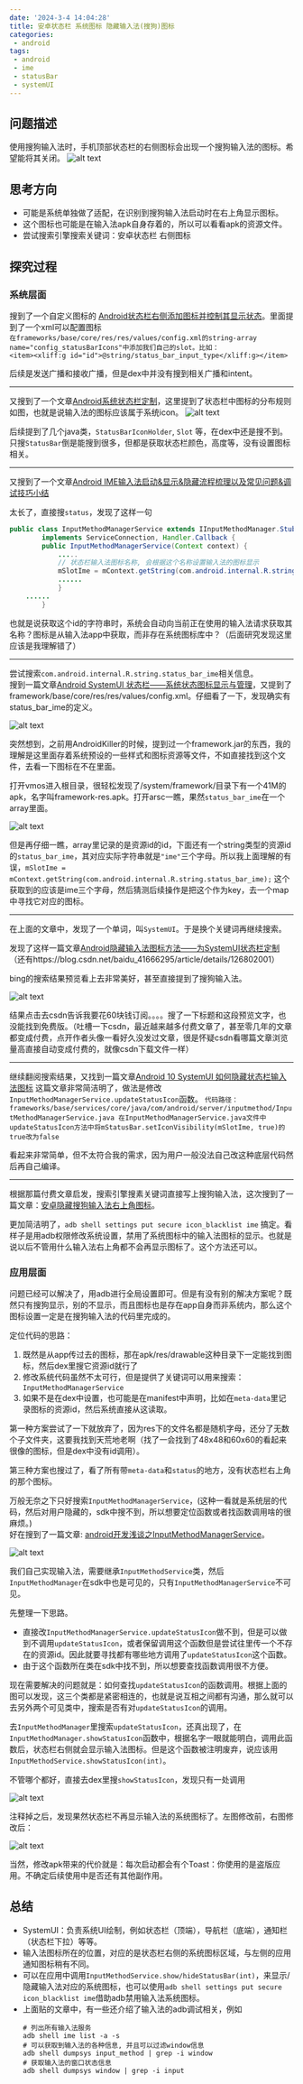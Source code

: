 ```yaml
---
date: '2024-3-4 14:04:28'
title: 安卓状态栏 系统图标 隐藏输入法(搜狗)图标
categories: 
 - android
tags:
 - android
 - ime
 - statusBar
 - systemUI
---
```


## 问题描述
使用搜狗输入法时，手机顶部状态栏的右侧图标会出现一个搜狗输入法的图标。希望能将其关闭。
![alt text](./res/1.png)

## 思考方向
- 可能是系统单独做了适配，在识别到搜狗输入法启动时在右上角显示图标。
- 这个图标也可能是在输入法apk自身存着的，所以可以看看apk的资源文件。
- 尝试搜索引擎搜索关键词：安卓状态栏 右侧图标

## 探究过程

### 系统层面
搜到了一个自定义图标的
[Android状态栏右侧添加图标并控制其显示状态](https://blog.csdn.net/u012894808/article/details/106113865)。里面提到了一个xml可以配置图标\
`在frameworks/base/core/res/res/values/config.xml的string-array name="config_statusBarIcons"中添加我们自己的slot。比如：`\
`<item><xliff:g id="id">@string/status_bar_input_type</xliff:g></item>`

后续是发送广播和接收广播，但是dex中并没有搜到相关广播和intent。

----
又搜到了一个文章[Android系统状态栏定制](https://www.jianshu.com/p/35bf6f2ba16e)，这里提到了状态栏中图标的分布规则如图，也就是说输入法的图标应该属于系统icon。
![alt text](./res/2.png)

后续提到了几个java类，`StatusBarIconHolder`, `Slot` 等，在dex中还是搜不到。只搜`StatusBar`倒是能搜到很多，但都是获取状态栏颜色，高度等，没有设置图标相关。

----
又搜到了一个文章[Android IME输入法启动&显示&隐藏流程梳理以及常见问题&调试技巧小结](https://cloud.tencent.com/developer/article/2285144)

太长了，直接搜`status`，发现了这样一句
```java
public class InputMethodManagerService extends IInputMethodManager.Stub
        implements ServiceConnection, Handler.Callback {
        public InputMethodManagerService(Context context) {
            .....
            // 状态栏输入法图标名称, 会根据这个名称设置输入法的图标显示
            mSlotIme = mContext.getString(com.android.internal.R.string.status_bar_ime);
            ......
            }
    ......
        }
```
也就是说获取这个id的字符串时，系统会自动向当前正在使用的输入法请求获取其名称？图标是从输入法app中获取，而非存在系统图标库中？（后面研究发现这里应该是我理解错了）

----
尝试搜索`com.android.internal.R.string.status_bar_ime`相关信息。\
搜到一篇文章[Android SystemUI 状态栏——系统状态图标显示与管理](https://chrisye2015.github.io/2017/08/04/android_systemui_statusbar_systemicons/)，又提到了framework/base/core/res/res/values/config.xml。仔细看了一下，发现确实有status_bar_ime的定义。

![alt text](./res/3.png)

突然想到，之前用AndroidKiller的时候，提到过一个framework.jar的东西，我的理解是这里面存着系统预设的一些样式和图标资源等文件，不如直接找到这个文件，去看一下图标在不在里面。

打开vmos进入根目录，很轻松发现了/system/framework/目录下有一个41M的apk，名字叫framework-res.apk。打开arsc一瞧，果然`status_bar_ime`在一个array里面。

![alt text](./res/4.png)

但是再仔细一瞧，array里记录的是资源id的id，下面还有一个string类型的资源id的`status_bar_ime`，其对应实际字符串就是`"ime"`三个字母。所以我上面理解的有误，`mSlotIme = mContext.getString(com.android.internal.R.string.status_bar_ime);` 这个获取到的应该是ime三个字母，然后猜测后续操作是把这个作为key，去一个map中寻找它对应的图标。

----
在上面的文章中，发现了一个单词，叫`SystemUI`。于是换个关键词再继续搜索。

发现了这样一篇文章[Android隐藏输入法图标方法——为SystemUI状态栏定制](https://blog.csdn.net/WELL_CODER/article/details/132574091)（还有https://blog.csdn.net/baidu_41666295/article/details/126802001）

bing的搜索结果预览看上去非常美好，甚至直接提到了搜狗输入法。

![alt text](./res/5.png)

结果点击去csdn告诉我要花60块钱订阅。。。。搜了一下标题和这段预览文字，也没能找到免费版。（吐槽一下csdn，最近越来越多付费文章了，甚至零几年的文章都变成付费，点开作者头像一看好久没发过文章，很是怀疑csdn看哪篇文章浏览量高直接自动变成付费的，就像csdn下载文件一样）

----

继续翻阅搜索结果，又找到一篇文章[Android 10 SystemUI 如何隐藏状态栏输入法图标](https://blog.csdn.net/wq892373445/article/details/125170985)
这篇文章非常简洁明了，做法是修改`InputMethodManagerService.updateStatusIcon`函数。
`代码路径：
frameworks/base/services/core/java/com/android/server/inputmethod/InputMethodManagerService.java
在InputMethodManagerService.java文件中updateStatusIcon方法中将mStatusBar.setIconVisibility(mSlotIme, true)的true改为false`

看起来非常简单，但不太符合我的需求，因为用户一般没法自己改这种底层代码然后再自己编译。

----

根据那篇付费文章启发，搜索引擎搜素关键词直接写上搜狗输入法，这次搜到了一篇文章：[安卓隐藏搜狗输入法右上角图标](https://blog.csdn.net/decat2008/article/details/109182357)。

更加简洁明了，`adb shell settings put secure icon_blacklist ime` 搞定。看样子是用adb权限修改系统设置，禁用了系统图标中的输入法图标的显示。也就是说以后不管用什么输入法右上角都不会再显示图标了。这个方法还可以。


### 应用层面
问题已经可以解决了，用adb进行全局设置即可。但是有没有别的解决方案呢？既然只有搜狗显示，别的不显示，而且图标也是存在app自身而非系统内，那么这个图标设置一定是在搜狗输入法的代码里完成的。

定位代码的思路：
1. 既然是从app传过去的图标，那在apk/res/drawable这种目录下一定能找到图标，然后dex里搜它资源id就行了
2. 修改系统代码虽然不太可行，但是提供了关键词可以用来搜索：`InputMethodManagerService`
3. 如果不是在dex中设置，也可能是在manifest中声明，比如在`meta-data`里记录图标的资源id，然后系统直接从这读取。

第一种方案尝试了一下就放弃了，因为res下的文件名都是随机字母，还分了无数个子文件夹，这要我找到天荒地老啊（找了一会找到了48x48和60x60的看起来很像的图标，但是dex中没有id调用）。

第三种方案也搜过了，看了所有带`meta-data`和`status`的地方，没有状态栏右上角的那个图标。

万般无奈之下只好搜索`InputMethodManagerService`，(这种一看就是系统层的代码，然后对用户隐藏的，sdk中搜不到，所以想要定位函数或者找函数调用啥的很麻烦。)\
好在搜到了一篇文章: [android开发浅谈之InputMethodManagerService](https://blog.csdn.net/hfreeman2008/article/details/117963600)。

![alt text](./res/6.png)

我们自己实现输入法，需要继承`InputMethodService`类，然后`InputMethodManager`在sdk中也是可见的，只有`InputMethodManagerService`不可见。

先整理一下思路。
- 直接改`InputMethodManagerService.updateStatusIcon`做不到，但是可以做到不调用`updateStatusIcon`，或者保留调用这个函数但是尝试往里传一个不存在的资源id。因此就要寻找都有哪些地方调用了`updateStatusIcon`这个函数。
- 由于这个函数所在类在sdk中找不到，所以想要查找函数调用很不方便。

现在需要解决的问题就是：如何查找`updateStatusIcon`的函数调用。根据上面的图可以发现，这三个类都是紧密相连的，也就是说互相之间都有沟通，那么就可以去另外两个可见类中，搜索是否有对`updateStatusIcon`的调用。

去`InputMethodManager`里搜索`updateStatusIcon`，还真出现了，在`InputMethodManager.showStatusIcon`函数中，根据名字一眼就能明白，调用此函数后，状态栏右侧就会显示输入法图标。但是这个函数被注明废弃，说应该用`InputMethodService.showStatusIcon(int)`。

不管哪个都好，直接去dex里搜`showStatusIcon`，发现只有一处调用

![alt text](./res/7.png)

注释掉之后，发现果然状态栏不再显示输入法的系统图标了。左图修改前，右图修改后：

![alt text](./res/8.png)

当然，修改apk带来的代价就是：每次启动都会有个Toast：你使用的是盗版应用。不确定后续使用中是否还有其他副作用。

## 总结
- SystemUI：负责系统UI绘制，例如状态栏（顶端），导航栏（底端），通知栏（状态栏下拉）等等。
- 输入法图标所在的位置，对应的是状态栏右侧的系统图标区域，与左侧的应用通知图标稍有不同。
- 可以在应用中调用`InputMethodService.show/hideStatusBar(int)`，来显示/隐藏输入法对应的系统图标，也可以使用`adb shell settings put secure icon_blacklist ime`借助adb禁用输入法系统图标。
- 上面贴的文章中，有一些还介绍了输入法的adb调试相关，例如
    ```shell
    # 列出所有输入法服务
    adb shell ime list -a -s
    # 可以获取到输入法的各种信息, 并且可以过滤window信息
    adb shell dumpsys input_method | grep -i window
    # 获取输入法的窗口状态信息
    adb shell dumpsys window | grep -i input
    ```
